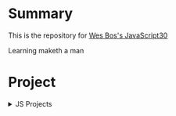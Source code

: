 # Summary

This is the repository for [Wes Bos's JavaScript30](https://javascript30.com/)  

Learning maketh a man

# Project

<details>
<summary>JS Projects</summary>

* [Ajax Type Ahead](https://github.com/chan-gon/JavaScript30/tree/master/Ajax%20Type%20Ahead)
* [Array Cardio](https://github.com/chan-gon/JavaScript30/tree/master/Array%20Cardio%20Day)
* [Array Cardio Day 2](https://github.com/chan-gon/JavaScript30/tree/master/Array%20Cardio%20Day%202)
* [Array Sort](https://github.com/chan-gon/JavaScript30/tree/master/Array%20Sort)
* [JS Clock](https://github.com/chan-gon/JavaScript30/tree/master/Clock)
* [Console Tricks](https://github.com/chan-gon/JavaScript30/tree/master/Console%20Tricks)
* [CSS Test Shadow Mouse Move Effect](https://github.com/chan-gon/JavaScript30/tree/master/CSS%20Test%20Shadow%20Mouse%20Move%20Effect)
* [Update CSS Variables with JS](https://github.com/chan-gon/JavaScript30/tree/master/CSSVariableWithJS)
* [HTML5 Custom Video Player](https://github.com/chan-gon/JavaScript30/tree/master/Custom%20HTML5%20Video%20Player)
* [JS Drum Kit](https://github.com/chan-gon/JavaScript30/tree/master/DrumKit)
* [Flex Panels Image Gallery](https://github.com/chan-gon/JavaScript30/tree/master/Flex%20Panels%20Image%20Gallery)
* [Follow Along Links](https://github.com/chan-gon/JavaScript30/tree/master/Follow%20Along%20Links)
* [Hold Shift to Check Multiple Checkboxes](https://github.com/chan-gon/JavaScript30/tree/master/Hold%20Shift%20to%20Check%20Multiple%20Checkboxes)
* [HTML5 Canvas](https://github.com/chan-gon/JavaScript30/tree/master/HTML5%20Canvas)
* [Key Detection(feat.Cornify)](https://github.com/chan-gon/JavaScript30/tree/master/Key%20Detection)
* [Local Storage and Event Delegation](https://github.com/chan-gon/JavaScript30/tree/master/Local%20Storage%20and%20Event%20Delegation)
* [Native Speech Recognition](https://github.com/chan-gon/JavaScript30/tree/master/Native%20Speech%20Recognition)
* [Speech Synthesis](https://github.com/chan-gon/JavaScript30/tree/master/Speech%20Synthesis)
* [Sticky Nav](https://github.com/chan-gon/JavaScript30/tree/master/Sticky%20Nav)
* [Tally String Times with Reduce](https://github.com/chan-gon/JavaScript30/tree/master/Tally%20String%20Times%20with%20Reduce)
* [Slide In On Scroll](https://github.com/chan-gon/JavaScript30/tree/master/slide-in-on-scroll)
* [Event Capture,Propagation,Bubbling and Once](https://github.com/chan-gon/JavaScript30/tree/master/Event%20Capture%2CPropagation%2CBubbling%20and%20Once)
* [Video Speed Controller UI](https://github.com/chan-gon/JavaScript30/tree/master/Video%20Speed%20Controller%20UI)

</details>